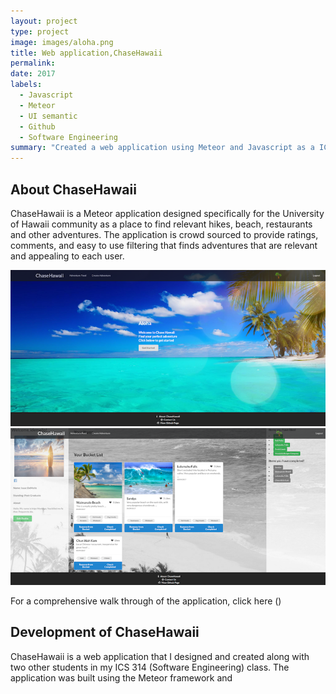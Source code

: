 ```yaml
---
layout: project
type: project
image: images/aloha.png
title: Web application,ChaseHawaii
permalink: 
date: 2017
labels:
  - Javascript
  - Meteor
  - UI semantic
  - Github
  - Software Engineering
summary: "Created a web application using Meteor and Javascript as a ICS 314 project"
---
```


## About ChaseHawaii
ChaseHawaii is a Meteor application designed specifically for the University of Hawaii community as a place to find relevant hikes, beach, restaurants and other adventures. The application is crowd sourced to provide ratings, comments, and easy to use filtering that finds adventures that are relevant and appealing to each user.

<img class="ui medium right floated rounded image" src="/images/landing.png">

<img class="ui medium right floated rounded image" src="/images/profile2.png">

For a comprehensive walk through of the application, click here ()

## Development of ChaseHawaii
ChaseHawaii is a web application that I designed and created along with two other students in my ICS 314 (Software Engineering) class. The application was built using the Meteor framework and
